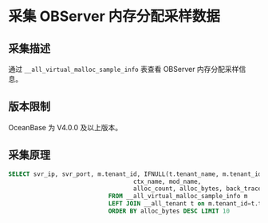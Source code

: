 # 采集 OBServer 内存分配采样数据

## 采集描述

通过 `__all_virtual_malloc_sample_info` 表查看 OBServer 内存分配采样信息。

## 版本限制

OceanBase 为 V4.0.0 及以上版本。

## 采集原理

```sql
SELECT svr_ip, svr_port, m.tenant_id, IFNULL(t.tenant_name, m.tenant_id) tenant_name,
                                   ctx_name, mod_name, 
                                   alloc_count, alloc_bytes, back_trace
                            FROM __all_virtual_malloc_sample_info m
                            LEFT JOIN __all_tenant t on m.tenant_id=t.tenant_id
                            ORDER BY alloc_bytes DESC LIMIT 10
```
